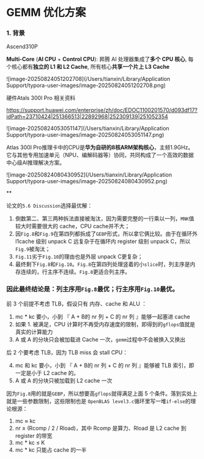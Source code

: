 # GEMM 优化方案

### 1. 背景

Ascend310P 

**Multi-Core** (**AI CPU** + **Control CPU**): 昇腾 AI 处理器集成了**多个 CPU 核心**, 每个核心都有**独立的 L1 和 L2 Cache**, 所有核心**共享一个片上 L3 Cache**

![image-20250824051202708](/Users/tianxin/Library/Application Support/typora-user-images/image-20250824051202708.png)



硬件Atals 300I Pro 相关资料

https://support.huawei.com/enterprise/zh/doc/EDOC1100201570/d093df17?idPath=23710424|251366513|22892968|252309139|251052354

![image-20250824053051147](/Users/tianxin/Library/Application Support/typora-user-images/image-20250824053051147.png)



Atlas 300I Pro推理卡中的CPU是**华为自研的8核ARM架构核心**，主频1.9GHz。它与其他专用加速单元（NPU、编解码器等）协同，共同构成了一个高效的数据中心级AI推理解决方案。







![image-20250824080430952](/Users/tianxin/Library/Application Support/typora-user-images/image-20250824080430952.png)

**

论文的`5.6 Discussion`选择最优解：

1. 倒数第二、第三两种拆法直接被淘汰，因为需要完整的一行乘以一列，`MNK`值较大时需要很大的 cache，CPU cache并不大；
2. 因`Fig.8`和`Fig.9`在第四列都拆成了`GEBP`形式，所以拿它俩比较。由于在循环外 l1cache 级别 unpack C 远复杂于在循环内 register 级别 unpack C，所以`Fig.9`被淘汰；
3. `Fig.11`劣于`Fig.10`的理由也是外层 unpack C更复杂；
4. 最终剩下`Fig.8`和`Fig.10`。`Fig.8`在第四列处理竖着的小`slice`时，列主序是内存连续的，行主序不连续。`Fig.8`更适合列主序。

### 因此最终结论是：列主序用`Fig.8`最优；行主序用`Fig.10`最优。



前 3 个前提不考虑 TLB，假设只有 内存、cache 和 ALU ：

1. mc * kc 要小，小到 『 A + B的 nr 列 + C 的 nr 列 』能够一起塞进 cache
2. 如果 1. 被满足，CPU 计算时不再受内存速度的限制，即得到的`gflops`值就是真实的计算能力
3. A 或 A 的分块只会被加载进 Cache 一次，`gemm`过程中不会被换入又换出

后 2 个要考虑 TLB，因为 TLB miss 会 stall CPU：

4. mc 和 kc 要小，小到 『 A + B的 nr 列 + C 的 nr 列 』能够被 TLB 索引，即一定是小于 L2 cache 的。
5. A 或 A 的分块只被加载到 L2 cache 一次

因为`Fig.8`用的就是`GEBP`，所以想要高`gflops`就得满足上面 5 个条件。落到实处上就是一些参数限制，这些限制也是 `OpenBLAS level3.c`循环里写一堆`if-else`的理论根源：

1. mc ≈ kc
2. nr ≥ (Rcomp / 2 / Rload)，其中 Rcomp 是算力、Rload 是 L2 cache 到 register 的带宽
3. mc * kc ≤ K
4. mc * kc 只能占 cache 的一半

